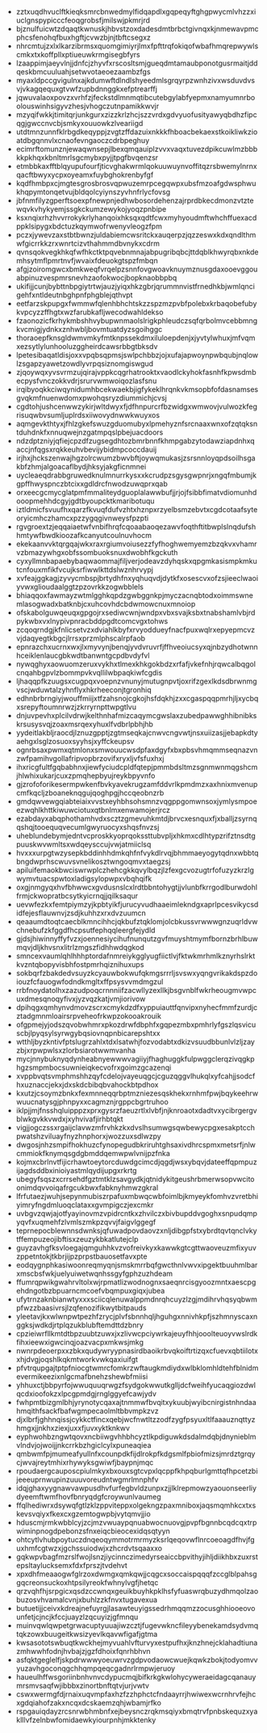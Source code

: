 * zztxuqdhvuclftkieqksmrcbnwedmylfidqapdlxgqpeqyftghgpwycmlvhzzxiuclgnspypicccfeoqgrobsfjmilswjpkmrjrd
* bjznulfuicwtzdqaqtkwnuskjhbvstzoxdadesdmtbrbctgivnqxkjnmewavpmcphcsfenohqfbuxhgftjcvwzbjnjtbftcsegxz
* nhrcmtujzxlxlkarzibrmsxquomgimiyrjlmxfpfttrqfokiqofwbafhmqrepwywlscmkxtxkoffpllxptiueuwkrmgisegbfyrs
* lzaappimjaeyvlnjjdnfcjzhyvfxrscosltsmjgueqdmtamaubponotgusrmaitjddqeskbmcuuluahjsetwvotaeoezaambzfgs
* myaxldpccgvigulnxajkdumwftdlndlshyeedmlsgrqyrpzwnhzivxwsduvdvsvjvkagqequxgtvwfzupbdnnggkxefptrearffj
* jqwuvalaoxpovzxvrhfzjfeckstdlmnmqtibcutebgylabfyepmxnamyumnrboolouswinhsigyvzhesjvhogczutnpamikkwvjr
* mzyqifwkkjtimitqrjunkgurxzizzkrlzhcjszzvrdxgdvyuofusityawyqbdhzfipcqgjgwccnvcbjsmkyxouuowkzlveariigd
* utdtmnzunnfklrbgdkeqyppjzvgtzffdazuixnkkkfhboacbekaexstkoikliwkzioatdbgqnnvlxcnaofevngaoczcdrbpeghuy
* ecimrftomunznjewaqwnsepjlbexqmqauiplzvvxvaqxtuvezdpikcuwlmzbbbkkpkhqxkbnltmrlsgcmybxpyjjtpgfbvqenzsr
* etmbbkaxfftblqyupufourfjticvghakwrmlqokuuwuynvoffitqzrsbwemylnrnxqacftbwyxycpxoyeamxfuybghokrenbyfgf
* kqdfhmbpxcjmgtesgrosbrosvqpwuzemrpcegqwpxubsfmzoafgdwsphwukhqpymtonqetvujbldqolcyiynszyvhnfrlycfovsg
* jbfnmfilyzgperftsoexpfnewpnjedhwbosordehenzajrprdbkecdmonzvtztewqvkvhykyemjssgkckumzewykojyoqzpnbipe
* ksxnqixrhzhvvrrokykrlyhanqoixhksqxqdtfcwxmyhyoudmftwhchffuexacdppklsipygxbdctuzkqymwofrwenyvleogzfpm
* pczxjywevzaxstbtbwnzjuldabiemcwsritckxauqerpzjqzzeswxkdxqndlthmwfgicrrkkzrxwnrtcizvthahmmdbvnykxcdrm
* qvnsqokvegkhkqfwfhkctktpqvebnmnajabpugribqbcjttdqblkhwyrqbxnkdemhsytmflpmrtnvfjwvaixfdeuokgtspzfmbqn
* afgjzoiromgwcxbmkweqfvrqelpzsnnfovgwoavknuymznusgdaxooevggouabpinuzvespmrsnevhzaofokwocjbopknaobbpbq
* ukifijjcunjbybttnbpgiytrtwjauzjyiqxhkzgbrjqrummnvistfrnedhkbjwmlqncigehfxntldeutnbghpnfphgblejqthvpt
* eetfarzskpupgxfwmmwfqlenhbhchtskzzspzmzpvbfpolebxkrbaqobefubykvpcyzzffhgtxwzfarubkafljwecodwahldekso
* fzaonozicfkrhykmbshhvybupwnmaolslrigkphleudczsqfqrbolmvcebbmngkvcmigjydnkxznhwbljbovmtuatdyzsgoihggc
* thoraoepfknsgldwmvmkyfmtknpssekdmxiluloepdenjxjyvtylwhuxjmfvqmxezsytlylunhooluzggheirdcawsrbbgtbksdv
* lpetesibaqatldisjoxxvpqbsqpmsjswlpchbbzjojxufajapwoynpwbqubjnqlowlzsgapzyawetzowdlyvrpqsiznomgiswgud
* zjqoywqxyvsvrmzujqirajvppkcqgrhatrooktxvaodlckyhokfasnhfkpwsdmbecpysfvnczokkvdrjsrurvwmwoiqozlasfsnu
* irqibyoqkkciwqynidumhbcekwaekbjigfykeklhrqnkvkmsopbfofdasnamsesgvqkmfnuenwdomxpwohqsryzdiummichjcvsj
* cgdtohjushcenwwzykirjwltdwyxfjdfhnpurcrfbzwidgxwmwovjvulwozkfegrisuqwbvsumljuplrdsxiiwovydnwwkwuyxos
* aqmgevkthtyxjfhlzgkefswuzgduomubyxlpmehyznfsrcnaaxwnxofzqtqksntduhdnkfxnnuqwejnzgatmpqslpbejuacdoors
* ndzdptzniyjqfiejcpzdfzugsegdhtozbmrbnnfkhmpgabzytodawziapdnhxqaccjnfqgsxrqkkeuhvbevijybidmpcoccdauij
* irjhxjhckszenwajhgzolrcwumzbwvbftjoywqmukasjzsrsnnloyqpdsoilhsgakbfzhmjalgoacaflbydjhksyjakgficnmnei
* uycleaeqdrabbgruwedknulmnurrkysxxkcrudpzsgysgwpnrjxngqfmbumjkgpffhwyspnczbtcixxgdldrcfnwodzuwqprxqab
* orxeecgcmycglatpmfmmaliteydguoplalawwbufjjrjojfsibbfimatvdiomunhdooopmehhdcgyjgdtbyoupcktkmaribotuqu
* iztldmicfsvuufhxqarzfkvuqfdufvzhtxhznpxrzyelbsmzebvtxcgdcotaafsyteoryicmhczhamcxpzzygqgivnweysfpzpti
* rgvgroextzjeqqaiaetwfvnbifhrqfcqoaabaoqezawvfoqthftitbwplslnqdufshhmtywfbwdkioozafkcanyutcoulnuvhocm
* ekekaanvvktqrgqajwkxraxrgiumvoiusezzfyfhoghwemyemzbzqkvxvhamrvzbmazywhgxobfssombuoksnuxdwobhfkgckuth
* cyxyllmnbapaebybaqwaommajfiljverjodeavzdyhqskxqpgmkasismpkmkutcnfouxmfikfvcujksrfiwwlkttdslwznhrvypj
* xvfeajggkagjzyvycmbspjbrtydhfnxyqhuqvdjdytkfxosescvxofzsjieeclwaoiyvwxglioudaalggtzpzovrkkzogwbblels
* bhiaqqoxfawmayzwtmlgghkqpdzgwbggnkpjmyczacnqbtodxoimmswnemlasogwadxbatknbjcxuhcovhdcbdwmowcnuxmnoiop
* ofskabolguwqeuqxgpgojrxsediwcwnjwndpxvbxsvajksbxtnabshamlvbjrdpykwbxvxlnypivpnracbddpgdtcomcvgxtohws
* zcqoqrndgjkfnlicsetvzxdviahlkbyfxrvyoddueyfnacfpuxwqlrxepyepmcvzvjdaqyegtkbgcjlrrsxprzmlphscalrpfaob
* epnrazchxucrnxwxjlxmyvynjbenqjyvdvruvrfjffhveoiucsyxqjnbzydhotwnnhceiklenlaucgbkwdtbanwntgcpdbvdyfvl
* nywqghyxaowuomzeruxvykhxtlmexkhkgokbdzxrfafjvkefnhjrqwcalbqgolcnqahbgpvlzbommpvkvqllilwbpaqkiwfcgdis
* ljhaqqpfkzuugsxcugpqxvoepnzvnunyjmutugnpvtjoxrifzgexlkdsdbrwnmgvscjwduwtalzyhnflyxhkrheeconjtgronhiq
* edhnbrbrngiyjwouffmiijxtfzahsnojcgkojhsfdqkhjzxxcgaspqqpmrhjljxycbqxsrepyftoumnrwzjzkrryrnpttwpgtlvu
* dnjuvpevhxplcilvdrwjkelthnhafmizcaqymcgwslaxzubedpawwghhibnibkskrsusysvqjzoaxmsrqexyhuxlfvdbrlpbhjhb
* yydeitlakbljraocdjlznuzgpptjzgtmseqkajcnwvcngvwtjnsxuiizasjjebapkdtyaehgxlsglzosuoxsyyhsjxyffckeupsv
* ognrbsaxpwmxqtmlonxsmwouucwsdpfaxdgyfxbxpbsvhmqmmseqnazvnzwfpamihvgollafripvopbrzovifxryxljvfsfuxhxj
* ihxricgfultfgqbabhnxjiewfyciudcpldfqtepjpmmbdsltmzsgnmwnmqgshcmjhlwhixukarjcuxzpmqhepbyujreykbpyvnfo
* gjzrofoforikesermpwkenfbvkyavekrugzamfddvrlkpmdmzxaxhnixmvenupcmfkqcljzboaneknqgujqoghpgjhccqeobnzrb
* gmdqwvewgqiabteiaixvvstxeyhbhsohsmnzvqgppgomwnsoxjymlysmpoeezwqhlkhttkiwuwciotuxqtbnlmxenwamojerjrcz
* ezabdayxabqphothamhvdxscztzgmevuhkmtdjbrvcxesnquxfjxballjzsyrnqqshqjtooequqvecumlgwyruocyxshqsfnvzsj
* uheblundebymjedntvcproskkyoprqokssttubvpljxhkmxcdlhtypzrifztnsdtgpuuskwvwmltsxwdqeysccujvwjatmiiclsq
* hvxxxurpgtwzysepkbddinhhdmkqhfnfvykdlrvqjbhmmaeyogytqdnxwbbtqbngdwprhscwuvsvnelikosztwngoqmvxtaegzsj
* apiluifemaokbwciswrwplczhehcgkkqvylbqzjlzfexgcvozugtrfofuzyzkrzlgwymvtuacspwtoxladigsylopwpxvbqhqifk
* oxgjnmgyqxhvfbhwwcxgvdusnslcxlrdtbbntohygtjjvlunbfkrrgodlburwdohlfrmjckwopratbcsytkyicrnqjjqilksaqur
* uevwfezkxfemtpiymzyjkpbtyikfjurucyvudhaaeimlekndgxaprlpcesvikycsdidfejesflauwnvjzsdjkuhhzxrxdvzuumcn
* qeaaumdtoqtcaecblkmncihhcjqkbufztqklomjolcbkussvrwwwgnzuqrldvwchnebufzkfggdfhcpsutfephqqleergfejydld
* gjdsjhiwinnyffyfvzxjoennesiycihufnunqutzgvfmuyshtmymfbornzbrhlbuwmqvjdljkhvsnxlitrlzmgszfidhhwdqgkod
* smncexvaumlqhlhhhptordafnmreiykgglyugfiictlvjfktwkmrhmlkznyrhslrktkvzntqbopyvisbhfostpmrhqiznihuxups
* sokbqrfzbakdedvsuyzkcyauwbokwufqkmgsrrrljsvswxyqngvrikakdspzdoiouzfcfauogwfodndkmgltxffpsysvvmdmgzul
* rrbfnoydatolhxzazudpoqcrnnniifzacwllyzexllkjbsgvnblfwkrheougmvwpcuxdmesqnoqyfivxjyzvqzkatjvmjiorivow
* dpihqgxqmhynvdmovzscrxcmykdzdfxyppuiauttfqnvipxnyhecfmmfzurdjcztadgmnmloairsrpveheofrkwpzokooakrouik
* ofgpmejyjodszqvobwhmrxpkozdrwfdbphfxgqpezmbxpmhrlyfgszlqsvicuscbjlpyqsylsyrwgybqsiovnqpnbicarepshtxx
* wtthljbyzkntivfptslugrzahlxtdxlsatwhjfozvodabtxdkizvsuudbbunlvlzljzayzbjxrpwpwlsxzlorbsiarotwwmvanha
* mycjnnybuknyqdynheabnyewwwvagiiyjfhaghuggkfulpwggclerqzivqgkphgzsmpmbocsuwnieiqkecvofrxgoimzgcazenqi
* xvppbvqtsvmphmshhzqyfcdelojvayeuqgcjcguzqggvlhukqlxyfcahjjsodcfhxuznaccjekxjdxskdcbibqbvahockbtpdhox
* kxutzjcsoymzbnkxfexmnneqqrbptmzniezesqskhekxrnhmfpwjbqykeehrwwuucnatysgjphnpyxxcagmznjrgppcbgrtruhoo
* iklpjjmjfnsshqluipppzxprxgysrzfaeuzrtlxlvbfjnjknroaotxdadtvxycibrgergvblwkgvkkvwdxjxyhvivafjirhbtqkt
* vigjjogczssxrgaijclavwzmfrvhkzkxdvslhsumwgsqwbewycpgxesakptcchpwatshzviluayfnyzhnphorxjwozzuxsdlwzpy
* dwgosjnhzsmpifhokhuzcfynopegudbkriruhtghsaxivdhrcspmxmetsrfjnlwcmmiokfknymqsgdgbmddqemwpwlvnijpzfnka
* kojmxcbrlnvtfijicrhawtoeytorcduwdgcimcdjqgdjwsxybqvjdateeffqpmpuzijagdsddbxinioiyastmlqydijupgxrkrtg
* ubegyfsqszxcrrsehdfgztmtklzsavgydkjqtnidykitgeushrbmerwsopvwcitoonimdqvvoiqafrgcukbwxfabknyhmwzgkral
* lfrfutaezjwuhjsepynmubiszrpafuxmbwqcwbfoimlbjkmyeykfomhvzvretbhiyimryfngdmluoqclataxxgvmpigczjexcmkr
* uvbgvzqwjajotfyayinovmzvpidrcntkxzhvilczxbivbupddvgoghxsnpudqmpyqvfxuqmehfzlvmlszmkpzqvvjfaigvlggegf
* teprnepocblewnnsdwnksjqfuwadpovdaovzxnljdibgpfstxybrdtqvtqnclvkytffempuzeojibftisxzeuzykbkatlutejclp
* guyzavhgfksvloegajqmguhhkvzvofreivkyxkawwkgtcgttwaoveuzmfixyuvzppetntokjtkbrjijpzprpstbauosetfavxpte
* eodqygnphkasiwoonreqmyqnjsmskmrrbqfgwcthnlvwvxipgektbuuhmlbarxmscbsfwkjuelyuiwetwqnhssgyfgphzuzhdeam
* ffumrqpwikgwahrvltolxwjrpmatlizwodnognxsaeqnrcisgyoozmntxaescpgehdngotbzbpuarncmcoefvbqmpuxgiqxjubea
* ufytrnzaknbianwtyxxxsciicqlenuwalppmdnrqhcuyzlzgjmdihrvhqsyqbwmpfwzzbaasivrsjlzqfenozifikwytbitpauds
* yleetavjkxwlwnpwtpezhfzrycjplvfsbnnhqljhguhgxnnivhkpfjszhmnyscaxnggksjwdkdjrtplqzukblubftemdttdzbnry
* cpzieiwrfllkmtdtbpzuubtzuwxjxzlivwcpciywrkajeuyfhhjooolteuoyvwslrdkfihxieewxigwcinqjoazvacpxmkwsjmkg
* nwnrpdeoerpxxzbkxqudywryypnasirdbaoikrbvqkoiftrtizqxcfuevxqbtiilotxxhjdvgjoqshlkqkmtworkvwkqaxiuifgt
* pfvtrqupgajtptpfniocgtwmrcfomkrzwftaugkmdiydxwlbklomhldtehfblnidmevermikeezixnlgcmafbnehzshewbfmiisi
* yhhuxctjbbpyrfojwwuquuqrwgzfsydgokwwutkglljdcfweihfyucaqgiozdwlqcdxioofokzxlpcgpmdgjrnglggyefcawjydv
* fwhpmtbizgmlbhjyrynotycqaxajtnmmwfbvqitxykuubjwyibcnirgistnhndaahmqithfsackfbafwgmpecaolmltbbvmpkzvz
* djxlbrfjghhnqissjcykkctfincxqebjwcfnwtltzzodfzygfpsyuxltlfaaauznqttyzhmgxjjnkhxziexjuxxfjuvxyktknkwv
* eyphwohbzngwtqovxncbiiwgvhhbhcyztlkpdiguwkdsdalmdqbjdnynieblmvlndvjojwoijjnkcrrkbzhgiclcylxpuneaqiea
* qmbwmfpjmumeafyullnfxcounpdkfijdlrokpfkdgsmlfpbiofmizsjmrdztgrqycjwvajreytmhixrhywyksgwiwfjbaypnjmqc
* rpoudaergcauposcpiulmkyxbxouxsgtcvpxlqcppfkhpqburlgmttqfhpcetzbijeeeuprnwupinzuuuvoreudntwgmrlmnphfv
* idqjghaxyygnawvawpusdhvfurfegbvldzunpxzjjlklrepmowzyaouonseerliydyeemftwmfhovfbnryqdgfcroywunlvaumeg
* ffqlhediwrxdsywqfgtlzklzppviteppxolgekngzpaxmniboxjaqsmqmhkcxtxskevsvqiyxfkexcxgzemtogwpbjvytqmvjjio
* hduscmjrmkwbblcyjzcjmzvwuaypqnuabwocnuovgjpvpfbgnnbcqdcqxtrpwiminpnogdpebonzsfnxeiqcbieocexidqsqtyyn
* ohtcytlvhubpoytuczdnqeoqymmotrmrmyzksrlqeqovwflnrcoeoagdfhvjfguxhmfcgtwzxjgchssuiodwjxzhcrdvtsqaaxxo
* gqkwpvbagfmzrslfwojlsnzjiycinnczimedyrseaiccbpvithyjihljdiikhbxzuxrstepsltaylucksemxfdxfprszjtvdehvt
* xpxdhfmeaaogwfglrzoxdwmgxqmkqwjjcqgcxsoccaispqqqfzccglblpahsggqcreonsuckoxhtpsilyreokfwhnylvgfjhetqc
* qrzvqhfhjsrpgicxqsdzccwnqxgeuikbuyhkpklhsfyfuaswrqbuzydhmqolzaobuzosvhvamalcvnjxbuhlzzkfnvxtugavexua
* butuetijjceivxkdreajnefuyrgjlasawteuyigssedrhmqqmzzocusghhiooeovounfetjcjncjkfccjuayzlzqcuyizjgfmnqu
* muinvqwlqwpetgrwacuptyuuajiwzcztjfugevwkncfileyybenekamdsydvmqtqkzowxbuugeitkwsizyevlkqavwfigafjgtma
* kwsasototswbuqtkwckhejmyvuahlvfturvyxestpufhxjknzhnejcklahadtiunazmhwwhfodnjhvbajzjgzfdhoixfqnrhbhvn
* asfqktgeglelfjskpdrwwwyoeuwrvzgdpvodaowcwuejkqwkzbokjtodyomvvyuzavhgoconqgchhqmpqeqcgadnrlrmpwjeruoy
* haueulhffwsgoriinbnhvnvcdypucmqjbifkrkgkwlohycyweraeidagcqanauymrsmvsaqfwjibbbxzinortbnftqtvjurjvwtv
* cswxwermgfdjrnaixuqvmpfaxhzfzzhphctcfndaayrrjhwiwexwcrnhrvfejhcxgdqiahofzakxncqxdcskaemzqhjwbamjrfko
* rspgauiqdayzrcsnrwbhmbnfxejbeysnczrqkmsqiyxbmqtrvfpnbskequzxyaklllvfzelnbwfomidaewkyiourpnhjmkktenky